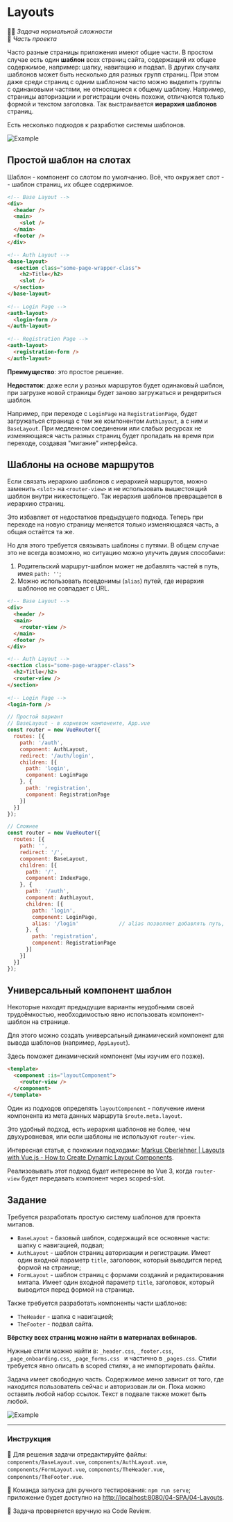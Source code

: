 # Layouts

👷🏻 _Задача нормальной сложности_<br>
💼 _Часть проекта_

Часто разные страницы приложения имеют общие части. В простом случае есть один **шаблон** всех страниц сайта, содержащий их общее содержимое, например: шапку, навигацию и подвал.  В других случаях шаблонов может быть несколько для разных групп страниц. При этом даже среди страниц с одним шаблоном часто можно выделить группы с одинаковыми частями, не относящиеся к общему шаблону. Например, страницы авторизации и регистрации очень похожи, отличаются только формой и текстом заголовка. Так выстраивается **иерархия шаблонов** страниц.

Есть несколько подходов к разработке системы шаблонов.

<img src="https://i.imgur.com/FATiOGx.png" alt="Example" style="max-width: 100%" />

## Простой шаблон на слотах

Шаблон - компонент со слотом по умолчанию. Всё, что окружает слот -- шаблон страниц, их общее содержимое.

```html
<!-- Base Layout -->
<div>
  <header />
  <main>
    <slot />    
  </main>
  <footer />
</div>

<!-- Auth Layout -->
<base-layout>
  <section class="some-page-wrapper-class">
    <h2>Title</h2>
    <slot />
  </section>
</base-layout>
 
<!-- Login Page -->
<auth-layout>
  <login-form />
</auth-layout>
 
<!-- Registration Page -->
<auth-layout>
  <registration-form />
</auth-layout>
```

**Преимущество**: это простое решение.

**Недостаток**: даже если у разных маршрутов будет одинаковый шаблон, при загрузке новой страницы будет заново загружаться и рендериться шаблон.

Например, при переходе с `LoginPage` на `RegistrationPage`, будет загружаться страница с тем же компонентом `AuthLayout`, а с ним и `BaseLayout`. При медленном соединении или слабых ресурсах не изменяющаяся часть разных страниц будет пропадать на время при переходе, создавая "мигание" интерфейса.

## Шаблоны на основе маршрутов

Если связать иерархию шаблонов с иерархией маршрутов, можно заменить `<slot>` на `<router-view>` и не использовать вышестоящий шаблон внутри нижестоящего. Так иерархия шаблонов превращается в иерархию страниц.

Это избавляет от недостатков предыдущего подхода. Теперь при переходе на новую страницу меняется только изменяющаяся часть, а общая остаётся та же.

Но для этого требуется связывать шаблоны с путями. В общем случае это не всегда возможно, но ситуацию можно улучить двумя способами:
1. Родительский маршрут-шаблон может не добавлять частей в путь, имея `path: ''`;
2. Можно использовать псевдонимы (`alias`) путей, где иерархия шаблонов не совпадает с URL.

```html
<!-- Base Layout -->
<div>
  <header />
  <main>
    <router-view />    
  </main>
  <footer />
</div>

<!-- Auth Layout -->
<section class="some-page-wrapper-class">
  <h2>Title</h2>
  <router-view />
</section>
 
<!-- Login Page -->
<login-form />
```

```javascript
// Простой вариант
// BaseLayout - в корневом компоненте, App.vue
const router = new VueRouter({
  routes: [{
    path: '/auth',
    component: AuthLayout,
    redirect: '/auth/login',
    children: [{
      path: 'login',
      component: LoginPage
    }, {
      path: 'registration',
      component: RegistrationPage
    }]
  }]
});
```

```javascript
// Сложнее
const router = new VueRouter({
  routes: [{
    path: '',
    redirect: '/',
    component: BaseLayout,
    children: [{
      path: '/',
      component: IndexPage,
    }, {
      path: '/auth',
      component: AuthLayout,
      children: [{
        path: 'login',
        component: LoginPage,
        alias: '/login'             // alias позволяет добавлять путь, не связанный с иерархией путей
      }, {
        path: 'registration',
        component: RegistrationPage
      }]
    }]
  }]
});
```

## Универсальный компонент шаблон

Некоторые находят предыдущие варианты неудобными своей трудоёмкостью, необходимостью явно использовать компонент-шаблон на странице.

Для этого можно создать универсальный динамический компонент для вывода шаблонов (например, `AppLayout`).

Здесь поможет динамический компонент (мы изучим его позже).

```html
<template>
  <component :is="layoutComponent">
    <router-view />
  </component>
</template>
```
Один из подходов определять `layoutComponent` - получение имени компонента из мета данных маршрута `$route.meta.layout`.

Это удобный подход, есть иерархия шаблонов не более, чем двухуровневая, или если шаблоны не используют `router-view`.

Интересная статья, с похожими подходами: [Markus Oberlehner | Layouts with Vue.js - How to Create Dynamic Layout Components](https://markus.oberlehner.net/blog/dynamic-vue-layout-components/).

Реализовывать этот подход будет интереснее во Vue 3, когда `router-view` будет передавать компонент через scoped-slot.

## Задание

Требуется разработать простую систему шаблонов для проекта митапов.

- `BaseLayout` - базовый шаблон, содержащий все основные части: шапку с навигацией, подвал; 
- `AuthLayout` - шаблон страниц авторизации и регистрации. Имеет один входной параметр `title`, заголовок, который выводится перед формой на странице; 
- `FormLayout` - шаблон страниц с формами созданий и редактирования митапа. Имеет один входной параметр `title`, заголовок, который выводится перед формой на странице. 

Также требуется разработать компоненты части шаблонов:
- `TheHeader` - шапка с навигацией;
- `TheFooter` - подвал сайта.

**Вёрстку всех страниц можно найти в материалах вебинаров.**

Нужные стили можно найти в: `_header.css`, `_footer.css`, `_page_onboarding.css`, `_page_forms.css ` и частично в `_pages.css`. Стили требуется явно описать в scoped стилях, а не импортировать файлы. 

Задача имеет свободную часть. Содержимое меню зависит от того, где находится пользователь сейчас и авторизован ли он. Пока можно оставить любой набор ссылок. Текст в подвале также может быть любой. 

<img src="https://i.imgur.com/8dOjt5J.png" style="max-width: 100%" alt="Example" />

---

### Инструкция

📝 Для решения задачи отредактируйте файлы: `components/BaseLayout.vue`, `components/AuthLayout.vue`, `components/FormLayout.vue`, `components/TheHeader.vue`, `components/TheFooter.vue`.

🚀 Команда запуска для ручного тестирования: `npm run serve`;<br>
приложение будет доступно на [http://localhost:8080/04-SPA/04-Layouts](http://localhost:8080/04-SPA/04-Layouts).

💬 Задача проверяется вручную на Code Review.
